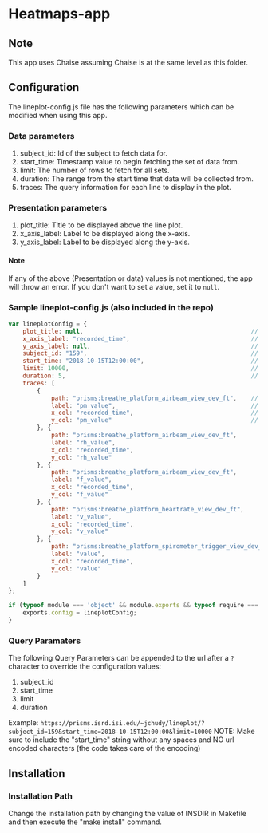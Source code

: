 # Heatmaps-app
## Note
This app uses Chaise assuming Chaise is at the same level as this folder.

## Configuration
The lineplot-config.js file has the following parameters which can be modified when using this app.

### Data parameters
1. subject_id: Id of the subject to fetch data for.
2. start_time: Timestamp value to begin fetching the set of data from.
3. limit: The number of rows to fetch for all sets.
4. duration: The range from the start time that data will be collected from.
5. traces: The query information for each line to display in the plot.

### Presentation parameters
1. plot_title: Title to be displayed above the line plot.
2. x_axis_label: Label to be displayed along the x-axis.
3. y_axis_label: Label to be displayed along the y-axis.

#### Note
If any of the above (Presentation or data) values is not mentioned, the app will throw an error. If you don't want to set a value, set it to `null`.

### Sample lineplot-config.js (also included in the repo)
```javascript
var lineplotConfig = {
    plot_title: null,                                               // plot title
    x_axis_label: "recorded_time",                                  // plot x axis label
    y_axis_label: null,                                             // plot y axis label
    subject_id: "159",                                              // identifier for the subject to get data from
    start_time: "2018-10-15T12:00:00",                              // the value to begin querying data from
    limit: 10000,                                                   // how many data rows you want
    duration: 5,                                                    // timeframe in hours after start_time to collect data from
    traces: [
        {
            path: "prisms:breathe_platform_airbeam_view_dev_ft",    // schema:table and then anything else
            label: "pm_value",                                      // name of trace in legend
            x_col: "recorded_time",                                 // column name to use for x values
            y_col: "pm_value"                                       // column name to use for y values
        }, {
            path: "prisms:breathe_platform_airbeam_view_dev_ft",
            label: "rh_value",
            x_col: "recorded_time",
            y_col: "rh_value"
        }, {
            path: "prisms:breathe_platform_airbeam_view_dev_ft",
            label: "f_value",
            x_col: "recorded_time",
            y_col: "f_value"
        }, {
            path: "prisms:breathe_platform_heartrate_view_dev_ft",
            label: "v_value",
            x_col: "recorded_time",
            y_col: "v_value"
        }, {
            path: "prisms:breathe_platform_spirometer_trigger_view_dev_ft",
            label: "value",
            x_col: "recorded_time",
            y_col: "value"
        }
    ]
};

if (typeof module === 'object' && module.exports && typeof require === 'function') {
    exports.config = lineplotConfig;
}
```

### Query Paramaters
The following Query Parameters can be appended to the url after a `?` character to override the configuration values:
1. subject_id
2. start_time
3. limit
4. duration

Example: `https://prisms.isrd.isi.edu/~jchudy/lineplot/?subject_id=159&start_time=2018-10-15T12:00:00&limit=10000`
NOTE: Make sure to include the "start_time" string without any spaces and NO url encoded characters (the code takes care of the encoding)

## Installation

### Installation Path
Change the installation path by changing the value of INSDIR in Makefile and then execute the "make install" command.
